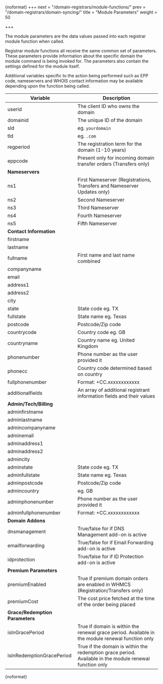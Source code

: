 {noformat}
+++
next = "/domain-registrars/module-functions/"
prev = "/domain-registrars/domain-syncing/"
title = "Module Parameters"
weight = 50

+++

The module parameters are the data values passed into each registrar module function when called.

Registrar module functions all receive the same common set of parameters. These parameters provide information about the specific domain the module command is being invoked for. The parameters also contain the settings defined for the module itself.

Additional variables specific to the action being performed such as EPP code, nameservers and WHOIS contact information may be available depending upon the function being called.

| Variable | Description |
| --------- | ----------- |
| userid | The client ID who owns the domain
| domainid | The unique ID of the domain
| sld | eg. `yourdomain`
| tld | eg. `.com`
| regperiod | The registration term for the domain (1-10 years)
| eppcode | Present only for incoming domain transfer orders (Transfers only)
| **Nameservers**
| ns1 | First Nameserver (Registrations, Transfers and Nameserver Updates only)
| ns2 | Second Nameserver
| ns3 | Third Nameserver
| ns4 | Fourth Nameserver
| ns5 | Fifth Nameserver
| **Contact Information**
| firstname |
| lastname |
| fullname | First name and last name combined
| companyname |
| email |
| address1 |
| address2 |
| city |
| state | State code eg. TX
| fullstate | State name eg. Texas
| postcode | Postcode/Zip code
| countrycode | Country code eg. GB
| countryname | Country name eg. United Kingdom
| phonenumber | Phone number as the user provided it
| phonecc | Country code determined based on country
| fullphonenumber | Format: +CC.xxxxxxxxxxxx
| additionalfields | An array of additional registrant information fields and their values
| **Admin/Tech/Billing**
| adminfirstname |
| adminlastname |
| admincompanyname |
| adminemail |
| adminaddress1 |
| adminaddress2 |
| admincity |
| adminstate | State code eg. TX
| adminfullstate | State name eg. Texas
| adminpostcode | Postcode/Zip code
| admincountry | eg. GB
| adminphonenumber | Phone number as the user provided it
| adminfullphonenumber | Format: +CC.xxxxxxxxxxxx
| **Domain Addons**
| dnsmanagement | True/false for if DNS Management add-on is active
| emailforwarding | True/false for if Email Forwarding add-on is active
| idprotection | True/false for if ID Protection add-on is active
| **Premium Parameters**
| premiumEnabled | True if premium domain orders are enabled in WHMCS (Registration/Transfers only)
| premiumCost | The cost price fetched at the time of the order being placed
| **Grace/Redemption Parameters**
| isInGracePeriod | True if domain is within the renewal grace period. Available in the module renewal function only
| isInRedemptionGracePeriod | True if the domain is within the redemption grace period. Available in the module renewal function only
{noformat}
